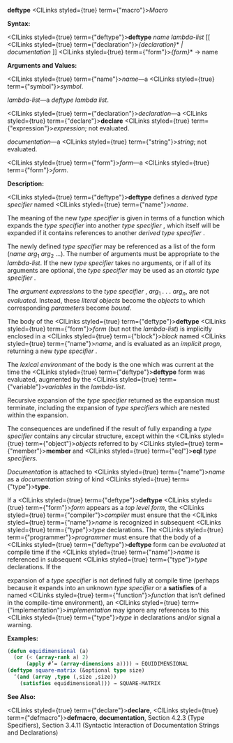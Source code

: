 **deftype** <ClLinks styled={true} term={"macro"}><i>Macro</i></ClLinks> 



**Syntax:** 



<ClLinks styled={true} term={"deftype"}><b>deftype</b></ClLinks> *name lambda-list* [[ <ClLinks styled={true} term={"declaration"}><i>\{declaration\}</i></ClLinks>\* *| documentation* ]] <ClLinks styled={true} term={"form"}><i>\{form\}</i></ClLinks>\* → name 



**Arguments and Values:** 



<ClLinks styled={true} term={"name"}><i>name</i></ClLinks>—a <ClLinks styled={true} term={"symbol"}><i>symbol</i></ClLinks>. 



*lambda-list*—a *deftype lambda list*. 



<ClLinks styled={true} term={"declaration"}><i>declaration</i></ClLinks>—a <ClLinks styled={true} term={"declare"}><b>declare</b></ClLinks> <ClLinks styled={true} term={"expression"}><i>expression</i></ClLinks>; not evaluated. 



*documentation*—a <ClLinks styled={true} term={"string"}><i>string</i></ClLinks>; not evaluated. 



<ClLinks styled={true} term={"form"}><i>form</i></ClLinks>—a <ClLinks styled={true} term={"form"}><i>form</i></ClLinks>. 



**Description:** 



<ClLinks styled={true} term={"deftype"}><b>deftype</b></ClLinks> defines a *derived type specifier* named <ClLinks styled={true} term={"name"}><i>name</i></ClLinks>. 



The meaning of the new *type specifier* is given in terms of a function which expands the *type specifier* into another *type specifier* , which itself will be expanded if it contains references to another *derived type specifier* . 



The newly defined *type specifier* may be referenced as a list of the form (*name arg*<sub>1</sub> *arg*<sub>2</sub> ...). The number of arguments must be appropriate to the *lambda-list*. If the new *type specifier* takes no arguments, or if all of its arguments are optional, the *type specifier* may be used as an *atomic type specifier* . 



The <i>argument expressions</i> to the <i>type specifier</i> , <i>arg</i><sub>1</sub> <i>. . . arg<sub>n</sub></i>, are not <i>evaluated</i>. Instead, these <i>literal objects</i> become the <i>objects</i> to which corresponding <i>parameters</i> become <i>bound</i>. 



The body of the <ClLinks styled={true} term={"deftype"}><b>deftype</b></ClLinks> <ClLinks styled={true} term={"form"}><i>form</i></ClLinks> (but not the *lambda-list*) is implicitly enclosed in a <ClLinks styled={true} term={"block"}><i>block</i></ClLinks> named <ClLinks styled={true} term={"name"}><i>name</i></ClLinks>, and is evaluated as an *implicit progn*, returning a new *type specifier* . 



The *lexical environment* of the body is the one which was current at the time the <ClLinks styled={true} term={"deftype"}><b>deftype</b></ClLinks> form was evaluated, augmented by the <ClLinks styled={true} term={"variable"}><i>variables</i></ClLinks> in the *lambda-list*. 



Recursive expansion of the *type specifier* returned as the expansion must terminate, including the expansion of *type specifiers* which are nested within the expansion. 



The consequences are undefined if the result of fully expanding a *type specifier* contains any circular structure, except within the <ClLinks styled={true} term={"object"}><i>objects</i></ClLinks> referred to by <ClLinks styled={true} term={"member"}><b>member</b></ClLinks> and <ClLinks styled={true} term={"eql"}><b>eql</b></ClLinks> *type specifiers*. 



*Documentation* is attached to <ClLinks styled={true} term={"name"}><i>name</i></ClLinks> as a *documentation string* of kind <ClLinks styled={true} term={"type"}><b>type</b></ClLinks>. 



If a <ClLinks styled={true} term={"deftype"}><b>deftype</b></ClLinks> <ClLinks styled={true} term={"form"}><i>form</i></ClLinks> appears as a *top level form*, the <ClLinks styled={true} term={"compiler"}><i>compiler</i></ClLinks> must ensure that the <ClLinks styled={true} term={"name"}><i>name</i></ClLinks> is recognized in subsequent <ClLinks styled={true} term={"type"}><i>type</i></ClLinks> declarations. The <ClLinks styled={true} term={"programmer"}><i>programmer</i></ClLinks> must ensure that the body of a <ClLinks styled={true} term={"deftype"}><b>deftype</b></ClLinks> form can be *evaluated* at compile time if the <ClLinks styled={true} term={"name"}><i>name</i></ClLinks> is referenced in subsequent <ClLinks styled={true} term={"type"}><i>type</i></ClLinks> declarations. If the  







expansion of a *type specifier* is not defined fully at compile time (perhaps because it expands into an unknown *type specifier* or a **satisfies** of a named <ClLinks styled={true} term={"function"}><i>function</i></ClLinks> that isn’t defined in the compile-time environment), an <ClLinks styled={true} term={"implementation"}><i>implementation</i></ClLinks> may ignore any references to this <ClLinks styled={true} term={"type"}><i>type</i></ClLinks> in declarations and/or signal a warning. 



**Examples:**
```lisp
(defun equidimensional (a) 
  (or (< (array-rank a) 2) 
      (apply #’= (array-dimensions a)))) → EQUIDIMENSIONAL 
(deftype square-matrix (&optional type size) 
  ‘(and (array ,type (,size ,size)) 
	(satisfies equidimensional))) → SQUARE-MATRIX 
```
**See Also:** 



<ClLinks styled={true} term={"declare"}><b>declare</b></ClLinks>, <ClLinks styled={true} term={"defmacro"}><b>defmacro</b></ClLinks>, **documentation**, Section 4.2.3 (Type Specifiers), Section 3.4.11 (Syntactic Interaction of Documentation Strings and Declarations) 




